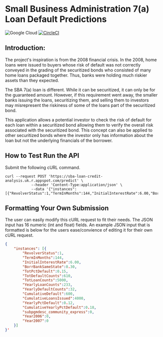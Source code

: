 # Small Business Administration 7(a) Loan Default Predictions

![Google Cloud](https://img.shields.io/badge/GoogleCloud-%234285F4.svg?style=for-the-badge&logo=google-cloud&logoColor=white)
[![CircleCI](https://circleci.com/gh/jhancuch/sba-loan-credit-analysis.svg?style=svg)](https://circleci.com/gh/jhancuch/sba-loan-credit-analysis)

## Introduction:
The project's inspiration is from the 2008 financial crisis. In the 2008, home loans were issued to buyers whose risk of default was not correctly conveyed in the grading of the securitized bonds who consisted of many home loans packaged together. Thus, banks were holding much riskier assets than they expected. 

The SBA 7(a) loan is different. While it can be securitized, it can only be for the guaranteed amount.  However, if this requirement went away, the smaller banks issuing the loans, securitizing them, and selling them to investors may misrepresent the riskiness of some of the loans part of the securitized bond. 

This application allows a potential investor to check the risk of default for each loan within a securitized bond allowing them to verify the overall risk associated with the securitized bond. This concept can also be applied to other securitized bonds where the investor only has information about the loan but not the underlying financials of the borrower.

## How to Test Run the API
Submit the following cURL command.
```
curl --request POST 'https://sba-loan-credit-analysis.uk.r.appspot.com/predict' \
			--header 'Content-Type:application/json' \
			--data '{"instances": [{"RevolverStatus":1,"TermInMonths":144,"InitialInterestRate":6.00,"BorrBankSameState":0.30,"TotPctDefault":0.15,"TotDefaultCounts":610,"TotLoanCounts":5000,"YearlyLoanCounts":233,"YearlyDefaultCounts":32,"CumulativeDefault":600,"CumulativeLoansIssued":4000,"YearlyPctDefault":0.12,"CumulativeYearlyPctDefault":0.18,"subpgmdesc_community_express":0,"Year2006":0,"Year2007":0}]}'
```

## Formatting Your Own Submission
The user can easily modify this cURL request to fit their needs. The JSON input has 16 numeric (int and float) fields. An example JSON input that is formatted is below for the users ease/convience of editing it for their own cURL request.
```json
{
	"instances": [{
		"RevolverStatus":1,
		"TermInMonths":144,
		"InitialInterestRate":6.00,
		"BorrBankSameState":0.30,
		"TotPctDefault":0.15,
		"TotDefaultCounts":610,
		"TotLoanCounts":5000,
		"YearlyLoanCounts":233,
		"YearlyDefaultCounts":32,
		"CumulativeDefault":600,
		"CumulativeLoansIssued":4000,
		"YearlyPctDefault":0.12,
		"CumulativeYearlyPctDefault":0.18,
		"subpgmdesc_community_express":0,
		"Year2006":0,
		"Year2007":0
	}]
}'
```
